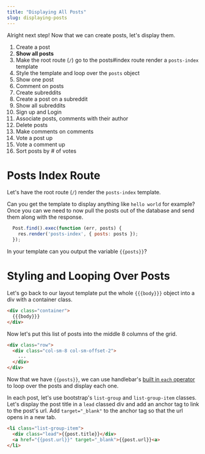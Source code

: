 ```yaml
---
title: "Displaying All Posts"
slug: displaying-posts
---
```


Alright next step! Now that we can create posts, let's display them.

1. Create a post
1. **Show all posts**
  1. Make the root route (`/`) go to the posts#index route render a `posts-index` template
  1. Style the template and loop over the `posts` object
1. Show one post
1. Comment on posts
1. Create subreddits
1. Create a post on a subreddit
1. Show all subreddits
1. Sign up and Login
1. Associate posts, comments with their author
1. Delete posts
1. Make comments on comments
1. Vote a post up
1. Vote a comment up
1. Sort posts by # of votes


# Posts Index Route

Let's have the root route (`/`) render the `posts-index` template.

Can you get the template to display anything like `hello world` for example? Once you can we need to now pull the posts out of the database and send them along with the response.

```js
  Post.find().exec(function (err, posts) {
    res.render('posts-index', { posts: posts });
  });
```

In your template can you output the variable `{{posts}}`?

# Styling and Looping Over Posts

Let's go back to our layout template put the whole `{{{body}}}` object into a div with a container class.

```html
<div class="container">
  {{{body}}}
</div>
```

Now let's put this list of posts into the middle 8 columns of the grid.

```html
<div class="row">
  <div class="col-sm-8 col-sm-offset-2">
    ...
  </div>
</div>
```

Now that we have `{{posts}}`, we can use handlebar's [built in `each` operator](http://handlebarsjs.com/builtin_helpers.html) to loop over the posts and display each one.

In each post, let's use bootstrap's `list-group` and `list-group-item` classes. Let's display the post title in a `lead` classed div and add an anchor tag to link to the post's url. Add `target="_blank"` to the anchor tag so that the url opens in a new tab.

```html
<li class="list-group-item">
  <div class="lead">{{post.title}}</div>
  <a href="{{post.url}}" target="_blank">{{post.url}}<a>
</li>
```
